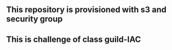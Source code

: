 ## This repository is provisioned with s3 and security group
## This is challenge of class guild-IAC
